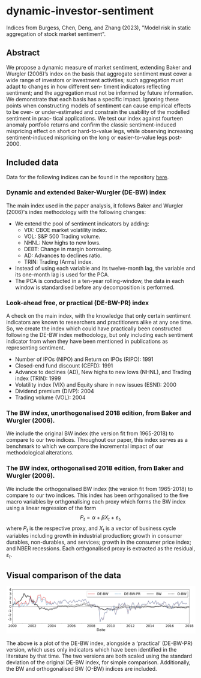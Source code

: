 # dynamic-investor-sentiment
Indices from Burgess, Chen, Deng, and Zhang (2023), "Model risk in static aggregation of stock market sentiment".


## Abstract 
We propose a dynamic measure of market sentiment, extending Baker and Wurgler
(2006)’s index on the basis that aggregate sentiment must cover a wide range of investors
or investment activities; such aggregation must adapt to changes in how different sen-
timent indicators reflecting sentiment; and the aggregation must not be informed by
future information. We demonstrate that each basis has a specific impact. Ignoring
these points when constructing models of sentiment can cause empirical effects to be
over- or under-estimated and constrain the usability of the modelled sentiment in prac-
tical applications. We test our index against fourteen anomaly portfolio returns and
confirm the classic sentiment-induced mispricing effect on short or hard-to-value legs,
while observing increasing sentiment-induced mispricing on the long or easier-to-value
legs post-2000.

## Included data

Data for the following indices can be found in the repository [here](sentiment_index_data.csv).

### Dynamic and extended Baker-Wurgler (DE-BW) index
The main index used in the paper analysis, it follows Baker and Wurgler (2006)'s index methodology with the following changes:
- We extend the pool of sentiment indicators by adding:
  - VIX: CBOE market volatility index.
  - VOL: S\&P 500 Trading volume.
  - NHNL: New highs to new lows. 
  - DEBT: Change in margin borrowing.
  - AD: Advances to declines ratio. 
  - TRIN: Trading (Arms) index.
- Instead of using each variable and its twelve-month lag, the variable and its one-month lag is used for the PCA.
- The PCA is conducted in a ten-year rolling-window, the data in each window is standardised before any decomposition is performed.

### Look-ahead free, or practical (DE-BW-PR) index
A check on the main index, with the knowledge that only certain sentiment indicators are known to researchers and practitioners alike at any one time. So, we create the index which could have practically been constructed following the DE-BW index methodology, but only including each sentiment indicator from when they have been mentioned in publications as representing sentiment.
- Number of IPOs (NIPO) and Return on IPOs (RIPO): 1991
- Closed-end fund discount (CEFD): 1991
- Advance to declines (AD), New highs to new lows (NHNL), and Trading index (TRIN): 1999
- Volatility index (VIX) and Equity share in new issues (ESNI): 2000
- Dividend premium (DIVP): 2004
- Trading volume (VOL): 2004

### The BW index, unorthogonalised 2018 edition, from Baker and Wurgler (2006).
We include the original BW index (the version fit from 1965-2018) to compare to our two indices. Throughout our paper, this index serves as a benchmark to which we compare the incremental impact of our methodological alterations.

### The BW index, orthogonalised 2018 edition, from Baker and Wurgler (2006).
We include the orthogonalised BW index (the version fit from 1965-2018) to compare to our two indices. This index has been orthgonalised to the five macro variables by orthgonalising each proxy which forms the BW index using a linear regression of the form
$$P_t = \alpha + \beta X_t + \varepsilon_t,$$
where $P_t$ is the respective proxy, and $X_t$ is a vector of business cycle variables including growth in industrial production; growth in consumer durables, non-durables, and services; growth in the consumer price index; and NBER recessions. Each orthgonalised proxy is extracted as the residual, $\varepsilon_t$.

## Visual comparison of the data
![DE-BW, DE-BW-PR, and BW indices](sentiment_index_comparison.png)

The above is a plot of the DE-BW index, alongside a ‘practical’ (DE-BW-PR) version, which uses only indicators which have been
identified in the literature by that time. The two versions are both scaled using the standard deviation of the
original DE-BW index, for simple comparison. Additionally, the BW and orthogonalised BW (O-BW) indices are included.
